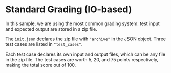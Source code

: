 # Standard Grading (IO-based)

In this sample, we are using the most common grading system: test input and expected output are stored in a zip file.

The `init.json` declares the zip file with `"archive"` in the JSON object. Three test cases are listed in `"test_cases"`.

Each test case declares its own input and output files, which can be any file in the zip file. The test cases are worth 5, 20, and 75 points respectively, making the total score out of 100.
